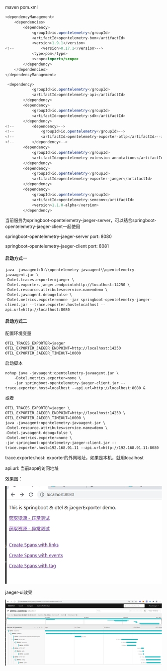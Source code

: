 maven pom.xml

```java
<dependencyManagement>
    <dependencies>
        <dependency>
            <groupId>io.opentelemetry</groupId>
            <artifactId>opentelemetry-bom</artifactId>
            <version>1.9.1</version>
<!--            <version>0.17.1</version>-->
            <type>pom</type>
            <scope>import</scope>
        </dependency>
    </dependencies>
</dependencyManagement>
```

```java
 <dependency>
            <groupId>io.opentelemetry</groupId>
            <artifactId>opentelemetry-api</artifactId>
        </dependency>
        <dependency>
            <groupId>io.opentelemetry</groupId>
            <artifactId>opentelemetry-sdk</artifactId>
        </dependency>
<!--        <dependency>-->
<!--            <groupId>io.opentelemetry</groupId>-->
<!--            <artifactId>opentelemetry-exporter-otlp</artifactId>-->
<!--        </dependency>-->
        <dependency>
            <groupId>io.opentelemetry</groupId>
            <artifactId>opentelemetry-extension-annotations</artifactId>
        </dependency>
        <dependency>
            <groupId>io.opentelemetry</groupId>
            <artifactId>opentelemetry-exporter-jaeger</artifactId>
        </dependency>
        <dependency>
            <groupId>io.opentelemetry</groupId>
            <artifactId>opentelemetry-semconv</artifactId>
            <version>1.1.0-alpha</version>
        </dependency>
```

当前服务为springboot-opentelemetry-jaeger-server，可以结合springboot-opentelemetry-jaeger-client一起使用

springboot-opentelemetry-jaeger-server port: 8080

springboot-opentelemetry-jaeger-client port: 8081

#### 启动方式一

```shell
java -javaagent:D:\\opentelemetry-javaagent\\opentelemetry-javaagent.jar \
-Dotel.traces.exporter=jaeger \
-Dotel.exporter.jaeger.endpoint=http://localhost:14250 \
-Dotel.resource.attributes=service.name=demo \
-Dotel.javaagent.debug=false \
-Dotel.metrics.exporter=none -jar springboot-opentelemetry-jaeger-client.jar --trace.exporter.host=localhost --api.url=http://localhost:8080 
```

#### 启动方式二

配置环境变量

```shell
OTEL_TRACES_EXPORTER=jaeger
OTEL_EXPORTER_JAEGER_ENDPOINT=http://localhost:14250
OTEL_EXPORTER_JAEGER_TIMEOUT=10000
```

启动脚本

```shell
nohup java -javaagent:opentelemetry-javaagent.jar \
    -Dotel.metrics.exporter=none \
    -jar springboot-opentelemetry-jaeger-client.jar --trace.exporter.host=localhost --api.url=http://localhost:8080 &
```

或者

```shell
OTEL_TRACES_EXPORTER=jaeger \
OTEL_EXPORTER_JAEGER_ENDPOINT=http://localhost:14250 \
OTEL_EXPORTER_JAEGER_TIMEOUT=10000 \
java -javaagent:opentelemetry-javaagent.jar \
-Dotel.resource.attributes=service.name=demo \
-Dotel.javaagent.debug=false \
-Dotel.metrics.exporter=none \
-jar springboot-opentelemetry-jaeger-client.jar --trace.exporter.host=192.168.91.11 --api.url=http://192.168.91.11:8080
```



trace.exporter.host: exporter的外网地址，如果是本机，就用localhost

api.url: 当前app的访问地址

效果图：



![](../images/2021-12-30-16-49-45-image.png)

jaeger-ui效果

![](../images/2021-12-30-16-50-10-image.png)




